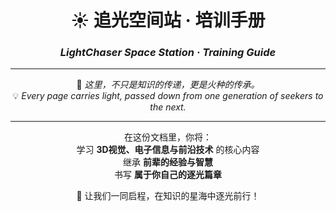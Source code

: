 <div align="center">

# ☀️ 追光空间站 · 培训手册  
### *LightChaser Space Station · Training Guide*  

---

🌌 *这里，不只是知识的传递，更是火种的传承。*  
💡 *Every page carries light, passed down from one generation of seekers to the next.*  

---

在这份文档里，你将：  
 学习 **3D视觉、电子信息与前沿技术** 的核心内容  
 继承 **前辈的经验与智慧**  
 书写 **属于你自己的逐光篇章**  

🚀 让我们一同启程，在知识的星海中逐光前行！  

</div>
